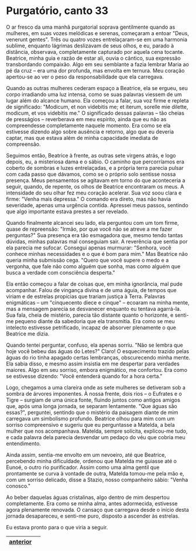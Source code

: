 # Purgatório, canto 33

O ar fresco da uma manhã purgatorial soprava gentilmente quando as mulheres, em suas vozes melódicas e serenas, começaram a entoar "Deus, venerunt gentes". Três ou quatro vozes entrelaçaram-se em uma harmonia sublime, enquanto lágrimas deslizavam de seus olhos, e eu, parado à distância, observava, completamente capturado por aquela cena tocante. Beatrice, minha guia e razão de estar ali, ouvia o cântico, sua expressão transbordando compaixão. Algo em seu semblante a fazia lembrar Maria ao pé da cruz – era uma dor profunda, mas envolta em ternura. Meu coração apertou-se ao ver o peso da responsabilidade que ela carregava.

Quando as outras mulheres cederam espaço a Beatrice, ela se ergueu, seu corpo irradiando uma luz intensa, como se suas palavras viessem de um lugar além do alcance humano. Ela começou a falar, sua voz firme e repleta de significado: "Modicum, et non videbitis me; et iterum, sorelle mie dilette, modicum, et vos videbitis me." O significado dessas palavras – tão cheias de presságios – reverberava em meu espírito, ainda que eu não as compreendesse completamente naquele momento. Era como se ela estivesse dizendo algo sobre ausência e retorno, algo que eu deveria captar, mas que estava além de minha capacidade imediata de compreensão.

Seguimos então, Beatrice à frente, as outras sete virgens atrás, e logo depois, eu, a misteriosa dama e o sábio. O caminho que percorríamos era coberto de sombras e luzes entrelaçadas, e a própria terra parecia pulsar com cada passo que dávamos, como se o próprio solo sentisse nossa presença. Meus pensamentos se agitavam em torno do que aconteceria a seguir, quando, de repente, os olhos de Beatrice encontraram os meus. A intensidade do seu olhar fez meu coração acelerar. Sua voz soou clara e firme: "Venha mais depressa." O comando era direto, mas não havia severidade, apenas uma urgência contida. Apressei meus passos, sentindo que algo importante estava prestes a ser revelado.

Quando finalmente alcancei seu lado, ela perguntou com um tom firme, quase de repreensão: "Irmão, por que você não se atreve a me fazer perguntas?" Sua presença era tão esmagadora que, mesmo tendo tantas dúvidas, minhas palavras mal conseguiam sair. A reverência que sentia por ela parecia me sufocar. Consegui apenas murmurar: "Senhora, você conhece minhas necessidades e o que é bom para mim." Mas Beatrice não queria minha submissão cega. "Quero que você supere o medo e a vergonha, que fale não como alguém que sonha, mas como alguém que busca a verdade com consciência desperta."

Ela então começou a falar de coisas que, em minha ignorância, mal pude acompanhar. Falou de vingança divina e de uma águia, de tempos que viriam e de estrelas propícias que trariam justiça à Terra. Palavras enigmáticas – um "cinquecento diece e cinque" – ecoaram na minha mente, mas a mensagem parecia se desvanecer enquanto eu tentava agarrá-la. Sua fala, cheia de mistério, parecia tão distante quanto o horizonte, e senti-me pequeno diante da sabedoria que ela transmitia. Era como se meu intelecto estivesse petrificado, incapaz de absorver plenamente o que Beatrice me dizia.

Quando tentei perguntar, confuso, ela apenas sorriu. "Não se lembra que hoje você bebeu das águas do Letes?" Claro! O esquecimento trazido pelas águas do rio tinha apagado certas lembranças, obscurecendo minha mente. Ela sabia disso, e mesmo assim insistia em me despertar para verdades maiores. Algo em seu sorriso, embora enigmático, me confortou. Era como se estivesse dizendo: "Você entenderá quando for a hora certa."

Logo, chegamos a uma clareira onde as sete mulheres se detiveram sob a sombra de árvores imponentes. À nossa frente, dois rios – o Eufrates e o Tigre – surgiam de uma única fonte, fluindo juntos como antigos amigos que, após uma longa jornada, se separam lentamente. "Que águas são essas?", perguntei, sentindo que o mistério da paisagem diante de mim carregava um simbolismo profundo. Beatrice olhou para mim com um sorriso compreensivo e sugeriu que eu perguntasse a Matelda, a bela mulher que nos acompanhava. Matelda, sempre solícita, explicou-me tudo, e cada palavra dela parecia desvendar um pedaço do véu que cobria meu entendimento.

Ainda assim, sentia-me envolto em um nevoeiro, até que Beatrice, percebendo minha dificuldade, ordenou que Matelda me guiasse até o Eunoé, o outro rio purificador. Assim como uma alma gentil que prontamente se curva à vontade de outra, Matelda tomou-me pela mão e, com um sorriso delicado, disse a Stazio, nosso companheiro sábio: "Venha conosco."

Ao beber daquelas águas cristalinas, algo dentro de mim despertou completamente. Era como se minha alma, antes adormecida, estivesse agora plenamente renovada. O cansaço que carregava desde o início desta jornada desapareceu, e senti-me puro, disposto a ascender às estrelas.

Eu estava pronto para o que viria a seguir.

| [anterior](/b_purgatorio/32/README.md) |  |
|----------|---------|